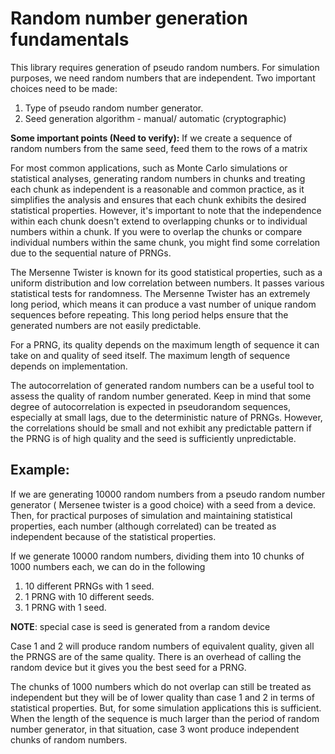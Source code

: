 # Random number generation fundamentals

This library requires generation of pseudo random numbers.
For simulation purposes, we need random numbers that are independent.
Two important choices need to be made:
1. Type of pseudo random number generator.
2. Seed generation algorithm - manual/ automatic (cryptographic)

**Some important points (Need to verify):**
If we create a sequence of random numbers from the same seed, feed them 
to the rows of a matrix


For most common applications, such as Monte Carlo simulations or statistical analyses, 
generating random numbers in chunks and treating each chunk as independent is a reasonable and common practice,
as it simplifies the analysis and ensures that each chunk exhibits the desired statistical properties.
However, it's important to note that the independence within each chunk doesn't extend to overlapping chunks or to individual numbers within a chunk. If you were to overlap the chunks or compare individual numbers within the same chunk, you might find some correlation due to the sequential nature of PRNGs.

The Mersenne Twister is known for its good statistical properties, such as a uniform distribution and low correlation between numbers. It passes various statistical tests for randomness. The Mersenne Twister has an extremely long period, which means it can produce a vast number of unique random sequences before repeating. This long period helps ensure that the generated numbers are not easily predictable.

For a PRNG, its quality depends on the maximum length of sequence it can take on and quality of seed itself.
The maximum length of sequence depends on implementation.

The autocorrelation of generated random numbers can be a useful tool to assess the quality of random number generated.
Keep in mind that some degree of autocorrelation is expected in pseudorandom sequences, especially at small lags, due to the deterministic nature of PRNGs. However, the correlations should be small and not exhibit any predictable pattern if the PRNG is of high quality and the seed is sufficiently unpredictable.

## Example:
If we are generating 10000 random numbers from a pseudo random number generator ( Mersenee twister is a good choice) with a seed from a device.
Then, for practical purposes of simulation and maintaining statistical properties, each number (although correlated) can be treated as independent because of the statistical properties. 

If we generate 10000 random numbers, dividing them into 10 chunks of 1000 numbers each, we can do in the following
1. 10 different PRNGs with 1 seed.
2. 1 PRNG with 10 different seeds.
3. 1 PRNG with 1 seed.

**NOTE**: special case is seed is generated from a random device

Case 1 and 2 will produce random numbers of equivalent quality, given all the PRNGS are of the same quality.
There is an overhead of calling the random device but it gives you the best seed for a PRNG. 

The chunks of 1000 numbers which do not overlap can still be treated as independent but they will be of lower quality than case 1 and 2 in terms of statistical properties. But, for some simulation applications this is sufficient. When the length of the sequence is much larger than the period of random number generator, in that situation, case 3 wont produce independent chunks of random numbers. 